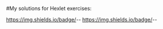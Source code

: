 #My solutions for Hexlet exercises:

https://img.shields.io/badge/<LABEL>-<PHP>-<green> https://img.shields.io/badge/<LABEL>-<HTTP>-<blue>
